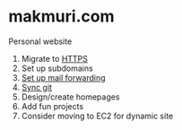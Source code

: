 # makmuri.com
Personal website

<ol>
<li> Migrate to <a href="https://aws.amazon.com/certificate-manager/ ">HTTPS</a></li>
<li> Set up subdomains </li>
<li> <a href="https://habd.as/serverless-email-forwards-ses-lambda-crash-course/">Set up mail forwarding</a>  </li>
<li> <a href="http://docs.aws.amazon.com/codedeploy/latest/userguide/tutorials-github.html">Sync git</a> </li>
<li> Design/create homepages </li>
<li> Add fun projects </li>
<li> Consider moving to EC2 for dynamic site </li>
</ol>
